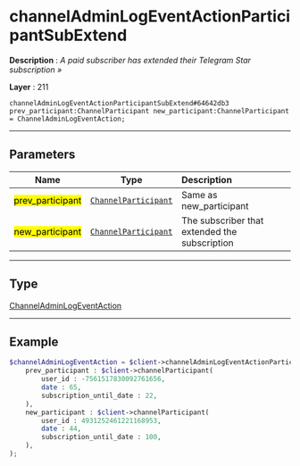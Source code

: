 # channelAdminLogEventActionParticipantSubExtend

**Description** : *A paid subscriber has extended their Telegram Star subscription »*

**Layer** : 211

```tl
channelAdminLogEventActionParticipantSubExtend#64642db3 prev_participant:ChannelParticipant new_participant:ChannelParticipant = ChannelAdminLogEventAction;
```

---

## Parameters

| Name | Type | Description |
| :---: | :---: | :--- |
| <mark>prev_participant</mark> | [`ChannelParticipant`](type/ChannelParticipant) | Same as new_participant |
| <mark>new_participant</mark> | [`ChannelParticipant`](type/ChannelParticipant) | The subscriber that extended the subscription |

---

## Type

[ChannelAdminLogEventAction](type/ChannelAdminLogEventAction)

---

## Example

```php
$channelAdminLogEventAction = $client->channelAdminLogEventActionParticipantSubExtend(
	prev_participant : $client->channelParticipant(
		user_id : -7561517830092761656,
		date : 65,
		subscription_until_date : 22,
	),
	new_participant : $client->channelParticipant(
		user_id : 4931252461221168953,
		date : 44,
		subscription_until_date : 100,
	),
);
```